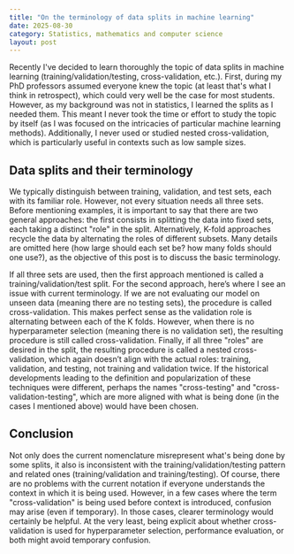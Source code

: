 ```yaml
---
title: "On the terminology of data splits in machine learning"
date: 2025-08-30
category: Statistics, mathematics and computer science
layout: post
---
```


Recently I've decided to learn thoroughly the topic of data splits in machine learning (training/validation/testing, cross-validation, etc.). First, during my PhD professors assumed everyone knew the topic (at least that's what I think in retrospect), which could very well be the case for most students. However, as my background was not in statistics, I learned the splits as I needed them. This meant I never took the time or effort to study the topic by itself (as I was focused on the intricacies of particular machine learning methods). Additionally, I never used or studied nested cross-validation, which is particularly useful in contexts such as low sample sizes.

## Data splits and their terminology

We typically distinguish between training, validation, and test sets, each with its familiar role. However, not every situation needs all three sets. Before mentioning examples, it is important to say that there are two general approaches: the first consists in splitting the data into fixed sets, each taking a distinct "role" in the split. Alternatively, K-fold approaches recycle the data by alternating the roles of different subsets. Many details are omitted here (how large should each set be? how many folds should one use?), as the objective of this post is to discuss the basic terminology.

If all three sets are used, then the first approach mentioned is called a training/validation/test split. For the second approach, here’s where I see an issue with current terminology. If we are not evaluating our model on unseen data (meaning there are no testing sets), the procedure is called cross-validation. This makes perfect sense as the validation role is alternating between each of the K folds. However, when there is no hyperparameter selection (meaning there is no validation set), the resulting procedure is still called cross-validation. Finally, if all three "roles" are desired in the split, the resulting procedure is called a nested cross-validation, which again doesn’t align with the actual roles: training, validation, and testing, not training and validation twice. If the historical developments leading to the definition and popularization of these techniques were different, perhaps the names "cross-testing" and "cross-validation-testing", which are more aligned with what is being done (in the cases I mentioned above) would have been chosen.

## Conclusion

Not only does the current nomenclature misrepresent what's being done by some splits, it also is inconsistent with the training/validation/testing pattern and related ones (training/validation and training/testing). Of course, there are no problems with the current notation if everyone understands the context in which it is being used. However, in a few cases where the term "cross-validation" is being used before context is introduced, confusion may arise (even if temporary). In those cases, clearer terminology would certainly be helpful. At the very least, being explicit about whether cross-validation is used for hyperparameter selection, performance evaluation, or both might avoid temporary confusion.
